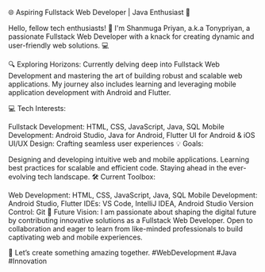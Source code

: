 🌐 Aspiring Fullstack Web Developer | Java Enthusiast 🚀

Hello, fellow tech enthusiasts! 👋 I'm Shanmuga Priyan, a.k.a Tonypriyan, a passionate Fullstack Web Developer with a knack for creating dynamic and user-friendly web solutions. 💻

🔍 Exploring Horizons:
Currently delving deep into Fullstack Web Development and mastering the art of building robust and scalable web applications. My journey also includes learning and leveraging mobile application development with Android and Flutter.

💻 Tech Interests:

Fullstack Development: HTML, CSS, JavaScript, Java, SQL
Mobile Development: Android Studio, Java for Android, Flutter UI for Android & iOS
UI/UX Design: Crafting seamless user experiences
💡 Goals:

Designing and developing intuitive web and mobile applications.
Learning best practices for scalable and efficient code.
Staying ahead in the ever-evolving tech landscape.
🛠️ Current Toolbox:

Web Development: HTML, CSS, JavaScript, Java, SQL
Mobile Development: Android Studio, Flutter
IDEs: VS Code, IntelliJ IDEA, Android Studio
Version Control: Git
🚀 Future Vision:
I am passionate about shaping the digital future by contributing innovative solutions as a Fullstack Web Developer. Open to collaboration and eager to learn from like-minded professionals to build captivating web and mobile experiences.

🌈 Let’s create something amazing together. #WebDevelopment #Java #Innovation
